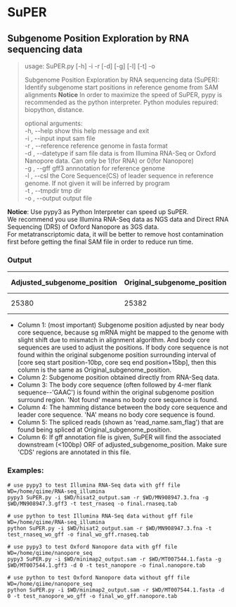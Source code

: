 # SuPER
## Subgenome Position Exploration by RNA sequencing data

> usage: SuPER.py [-h] -i  -r  [-d] [-g] [-l] [-t] -o
> 
> Subgenome Position Exploration by RNA sequencing data (SuPER): Identify
> subgenome start positions in reference genome from SAM alignments 
> **Notice** In order to maximize the speed of SuPER, pypy is recommended as the python
> interpreter. 
> Python modules repuired: biopython, distance.
> 
> optional arguments:  
>   -h, --help         show this help message and exit  
>   -i , --input       input sam file  
>   -r , --reference   reference genome in fasta format  
>   -d , --datetype    if sam file data is from Illumina RNA-Seq or Oxford
>                      Nanopore data. Can only be 1(for RNA) or 0(for Nanopore)  
>   -g , --gff         gff3 annnotation for reference genome  
>   -l , --csl         the Core Sequence(CS) of leader sequence in reference
>                      genome. If not given it will be inferred by program  
>   -t , --tmpdir      tmp dir  
>   -o , --output      output file

**Notice**: 
Use pypy3 as Python Interpreter can speed up SuPER.   
We recommend you use Illumina RNA-Seq data as NGS data and Direct RNA Sequencing (DRS) of Oxford Nanopore as 3GS data.  
For metatranscriptomic data, it will be better to remove host contamination first before getting the final SAM file in order to reduce run time.

### Output
Adjusted_subgenome_position | Original_subgenome_position | Putative_body_CS | Hamdist_from_leader_CS | Supported_read_list | Associated_ORF:start-end
---|---|---|---|---|----
25380 |	25382 | CATAAAC(GAAC) | 2 | SRR11059944.sra.749567.153,SRR11059944.sra.750829.163,... | gene-ORF3a:25393-26220

- Column 1: (most important) Subgenome position adjusted by near body core sequence, because sg mRNA might be mapped to the genome with slight shift due to mismatch in alignment algorithm. And body core sequences are used to adjust the positions. If body core sequence is not found within the original subgenome position surrounding interval of [core seq start position-10bp, core seq end position+15bp], then this column is the same as Original_subgenome_position.
- Column 2: Subgenome position obtained directly from RNA-Seq data.
- Column 3: The body core sequence (often followed by 4-mer flank sequence--'GAAC') is found within the original subgenome position surround region. 'Not found' means no body core sequence is found.
- Column 4: The hamming distance between the body core sequence and leader core sequence. 'NA' means no body core sequence is found.
- Column 5: The spliced reads (shown as 'read_name.sam_flag') that are found being spliced at Original_subgenome_position.
- Column 6: If gff annotation file is given, SuPER will find the associated downstream (<100bp) ORF of adjusted_subgenome_position. Make sure 'CDS' regions are annotated in this file. 

### Examples:

```
# use pypy3 to test Illumina RNA-Seq data with gff file
WD=/home/qiime/RNA-seq_illumina
pypy3 SuPER.py -i $WD/hisat2_output.sam -r $WD/MN908947.3.fna -g $WD/MN908947.3.gff3 -t test_rnaseq -o final.rnaseq.tab
```

```
# use python to test Illumina RNA-Seq data without gff file
WD=/home/qiime/RNA-seq_illumina
python SuPER.py -i $WD/hisat2_output.sam -r $WD/MN908947.3.fna -t test_rnaseq_wo_gff -o final_wo_gff.rnaseq.tab
```

```
# use pypy3 to test Oxford Nanopore data with gff file
WD=/home/qiime/nanopore_seq
pypy3 SuPER.py -i $WD/minimap2_output.sam -r $WD/MT007544.1.fasta -g $WD/MT007544.1.gff3 -d 0 -t test_nanopore -o final.nanopore.tab
```

```
# use python to test Oxford Nanopore data without gff file 
WD=/home/qiime/nanopore_seq
python SuPER.py -i $WD/minimap2_output.sam -r $WD/MT007544.1.fasta -d 0 -t test_nanopore_wo_gff -o final_wo_gff.nanopore.tab
```

